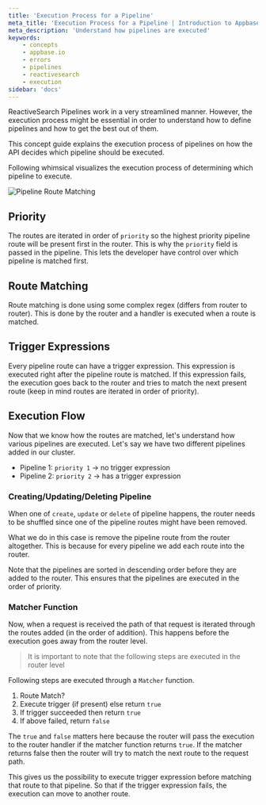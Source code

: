 ```yaml
---
title: 'Execution Process for a Pipeline'
meta_title: 'Execution Process for a Pipeline | Introduction to Appbase.io'
meta_description: 'Understand how pipelines are executed'
keywords:
    - concepts
    - appbase.io
    - errors
    - pipelines
    - reactivesearch
    - execution
sidebar: 'docs'
---
```


ReactiveSearch Pipelines work in a very streamlined manner. However, the execution process might be essential in order to understand how to define pipelines and how to get the best out of them.

This concept guide explains the execution process of pipelines on how the API decides which pipeline should be executed.

Following whimsical visualizes the execution process of determining which pipeline to execute.

![Pipeline Route Matching](/images/concepts/pipeline_route.png "Pipeline Route Matching Visualized")

## Priority

The routes are iterated in order of `priority` so the highest priority pipeline route will be present first in the router. This is why the `priority` field is passed in the pipeline. This lets the developer have control over which pipeline is matched first.

## Route Matching

Route matching is done using some complex regex (differs from router to router). This is done by the router and a handler is executed when a route is matched.

## Trigger Expressions

Every pipeline route can have a trigger expression. This expression is executed right after the pipeline route is matched. If this expression fails, the execution goes back to the router and tries to match the next present route (keep in mind routes are iterated in order of priority).

## Execution Flow

Now that we know how the routes are matched, let's understand how various pipelines are executed. Let's say we have two different pipelines added in our cluster.

- Pipeline 1: `priority 1` -> no trigger expression
- Pipeline 2: `priority 2` -> has a trigger expression

### Creating/Updating/Deleting Pipeline

When one of `create`, `update` or `delete` of pipeline happens, the router needs to be shuffled since one of the pipeline routes might have been removed.

What we do in this case is remove the pipeline route from the router altogether. This is because for every pipeline we add each route into the router.

Note that the pipelines are sorted in descending order before they are added to the router. This ensures that the pipelines are executed in the order of priority.

### Matcher Function

Now, when a request is received the path of that request is iterated through the routes added (in the order of addition). This happens before the execution goes away from the router level.

> It is important to note that the following steps are executed in the router level

Following steps are executed through a `Matcher` function.

1. Route Match?
2. Execute trigger (if present) else return `true`
3. If trigger succeeded then return `true`
4. If above failed, return `false`

The `true` and `false` matters here because the router will pass the execution to the router handler if the matcher function returns `true`. If the matcher returns false then the router will try to match the next route to the request path.

This gives us the possibility to execute trigger expression before matching that route to that pipeline. So that if the trigger expression fails, the execution can move to another route.